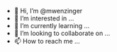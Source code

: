 - 👋 Hi, I’m @mwenzinger
- 👀 I’m interested in ...
- 🌱 I’m currently learning ...
- 💞️ I’m looking to collaborate on ...
- 📫 How to reach me ...

<!---
mwenzinger/mwenzinger is a ✨ special ✨ repository because its `README.md` (this file) appears on your GitHub profile.
You can click the Preview link to take a look at your changes.
--->
